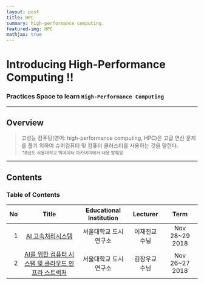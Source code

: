 ```yaml
---
layout: post
title: HPC
summary: high-performance computing. 
featured-img: HPC
mathjax: true
---
```


# Introducing High-Performance Computing !!

### Practices Space to learn `High-Performance Computing`

---

## Overview

> 고성능 컴퓨팅(영어: high-performance computing, HPC)은 고급 연산 문제를 풀기 위하여 슈퍼컴퓨터 및 컴퓨터 클러스터를 사용하는 것을 말한다.  
> <small> '18년도 서울대학교 빅데이터 아카데미에서 내용 발췌함 </small>

---

## Contents

### Table of Contents

|No|Title|Educational Institution|Lecturer|Term|
|--:|:--:|:-:|:--:|:--:|
|1|[AI 고속처리시스템](https://shpimit.github.io/remarkjs/cmd.html?HPC/udsl2.md)|서울대학교 도시연구소|이재진교수님|Nov 28~29 2018|
|2|[AI를 위한 컴퓨터 시스템 및 클라우드 인프라 스트럭처](https://shpimit.github.io/AI)|서울대학교 도시연구소|김장우교수님|Nov 26~27 2018|

